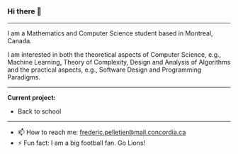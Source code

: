 ### Hi there 👋

<!--
**fredpell1/fredpell1** is a ✨ _special_ ✨ repository because its `README.md` (this file) appears on your GitHub profile.

Here are some ideas to get you started:

- 🔭 I’m currently working on ...
- 🌱 I’m currently learning ...
- 👯 I’m looking to collaborate on ...
- 🤔 I’m looking for help with ...
- 💬 Ask me about ...
- 📫 How to reach me: ...
- 😄 Pronouns: ...
- ⚡ Fun fact: ...
-->
--- 

I am a Mathematics and Computer Science student based in Montreal, Canada.

I am interested in both the theoretical aspects of Computer Science, e.g., Machine Learning, Theory of Complexity, Design and Analysis of Algorithms
and the practical aspects, e.g., Software Design and Programming Paradigms. 

---

**Current project:**

- Back to school 


--- 

- 📫 How to reach me: frederic.pelletier@mail.concordia.ca
- ⚡ Fun fact: I am a big football fan. Go Lions!
